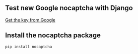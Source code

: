 ## Test new  Google nocaptcha with Django ##
[Get the key from Google](https://www.google.com/recaptcha/intro/index.html)

## Install the nocaptcha package ##
    pip install nocaptcha






